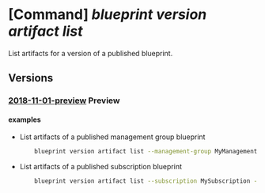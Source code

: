 # [Command] _blueprint version artifact list_

List artifacts for a version of a published blueprint.

## Versions

### [2018-11-01-preview](/Resources/mgmt-plane/L3tyZXNvdXJjZXNjb3BlfS9wcm92aWRlcnMvbWljcm9zb2Z0LmJsdWVwcmludC9ibHVlcHJpbnRzL3t9L3ZlcnNpb25zL3t9L2FydGlmYWN0cw==/2018-11-01-preview.xml) **Preview**

<!-- mgmt-plane /{resourcescope}/providers/microsoft.blueprint/blueprints/{}/versions/{}/artifacts 2018-11-01-preview -->

#### examples

- List artifacts of a published management group blueprint
    ```bash
        blueprint version artifact list --management-group MyManagementGroup --blueprint-name MyBlueprint --version v2
    ```

- List artifacts of a published subscription blueprint
    ```bash
        blueprint version artifact list --subscription MySubscription --blueprint-name MyBlueprint --version v2
    ```
